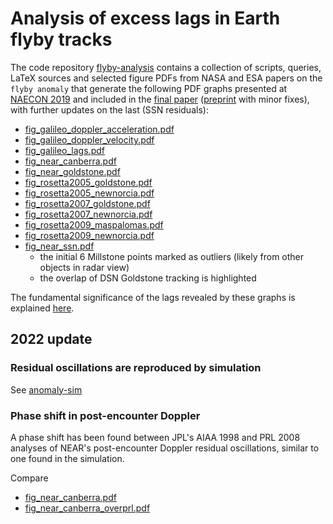 # Analysis of excess lags in Earth flyby tracks

The code repository
	[flyby-analysis](https://github.com/earthshrink/flyby-analysis)
contains a collection of
	scripts, queries, LaTeX sources and
	selected figure PDFs from NASA and ESA papers on the `flyby anomaly`
that generate
	the following PDF graphs
presented at
    [NAECON 2019](https://attend.ieee.org/naecon-2019/post-conference-info/)
and included in the
    [final paper](https://ieeexplore.ieee.org/document/9057993)
    ([preprint](https://doi.org/10.36227/techrxiv.10252871) with minor fixes),
with further updates on the last (SSN residuals):

 - [fig_galileo_doppler_acceleration.pdf](galileo/fig_galileo_doppler_acceleration.pdf)
 - [fig_galileo_doppler_velocity.pdf](galileo/fig_galileo_doppler_velocity.pdf)
 - [fig_galileo_lags.pdf](galileo/fig_galileo_lags.pdf)
 - [fig_near_canberra.pdf](near/fig_near_canberra.pdf)
 - [fig_near_goldstone.pdf](near/fig_near_goldstone.pdf)
 - [fig_rosetta2005_goldstone.pdf](rosetta/fig_rosetta2005_goldstone.pdf)
 - [fig_rosetta2005_newnorcia.pdf](rosetta/fig_rosetta2005_newnorcia.pdf)
 - [fig_rosetta2007_goldstone.pdf](rosetta/fig_rosetta2007_goldstone.pdf)
 - [fig_rosetta2007_newnorcia.pdf](rosetta/fig_rosetta2007_newnorcia.pdf)
 - [fig_rosetta2009_maspalomas.pdf](rosetta/fig_rosetta2009_maspalomas.pdf)
 - [fig_rosetta2009_newnorcia.pdf](rosetta/fig_rosetta2009_newnorcia.pdf)
 - [fig_near_ssn.pdf](near/fig_near_ssn.pdf)
    - the initial 6 Millstone points marked as outliers (likely from other objects in radar view)
    - the overlap of DSN Goldstone tracking is highlighted

The fundamental significance of the lags revealed by these graphs is explained
	[here](https://github.com/earthshrink/flyby-analysis/blob/master/About.md).


## 2022 update

### Residual oscillations are reproduced by simulation

See [anomaly-sim](https://github.com/earthshrink/anomaly-sim)


### Phase shift in post-encounter Doppler

A phase shift has been found between JPL's AIAA 1998 and PRL 2008 analyses
of NEAR's post-encounter Doppler residual oscillations, similar to one found
in the simulation.

Compare
 - [fig_near_canberra.pdf](near/fig_near_canberra.pdf)
 - [fig_near_canberra_overprl.pdf](near/fig_near_canberra_overprl.pdf)


